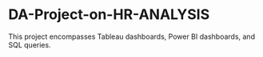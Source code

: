 # DA-Project-on-HR-ANALYSIS
This project encompasses Tableau dashboards, Power BI dashboards, and SQL queries.
